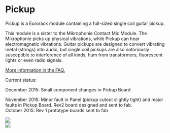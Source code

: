 # Pickup

Pickup is a Eurorack module containing a full-sized single coil guitar pickup.  

This module is a sister to the Mikrophonie Contact Mic Module. The Mikrophonie picks up physical vibrations, while Pickup can hear electromagnetic vibrations. Guitar pickups are designed to convert vibrating metal (strings) into audio, but single coil pickups are also notoriously susceptible to interference of all kinds; hum from transformers, fluorescent lights or even radio signals.

[More information in the FAQ.](https://github.com/TomWhitwell/Pickup/wiki/Music-Thing-Modular-Pickup:-FAQ) 

Current status:  

December 2015: Small component changes in Pickup Board. 

November 2015: Minor fault in Panel (pickup cutout slightly tight) and major faults in Pickup Board. Rev2 board designed and sent to fab.  
October 2015: Rev 1 prototype boards sent to fab  


![](https://raw.githubusercontent.com/TomWhitwell/Pickup/master/Collateral/pickuppanel.jpg)  
![](https://raw.githubusercontent.com/TomWhitwell/Magnetophone/master/Collateral/tapehead-panel.jpg)
